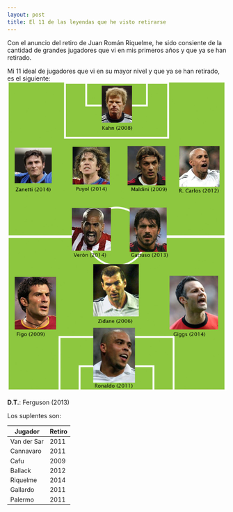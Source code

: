 ```yaml
---
layout: post
title: El 11 de las leyendas que he visto retirarse
---
```


Con el anuncio del retiro de Juan Román Riquelme, he sido consiente de la cantidad de grandes jugadores que vi en mis primeros años y que ya se han retirado.

Mi 11 ideal de jugadores que vi en su mayor nivel y que ya se han retirado, es el siguiente:
![Leyendas retiradas](https://raw.githubusercontent.com/daniels13ca/daniels13ca.github.io/master/images/Leyendas.jpg)

**D.T.**: Ferguson (2013)

Los suplentes son:

| Jugador     | Retiro |
| ------------|--------|
| Van der Sar | 2011   |
| Cannavaro   | 2011   |
| Cafu        | 2009   |
| Ballack     | 2012   |
| Riquelme    | 2014   |
| Gallardo    | 2011   |
| Palermo     | 2011   |
